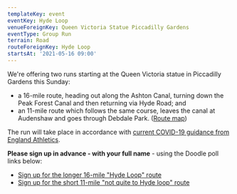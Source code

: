 ```yaml
---
templateKey: event
eventKey: Hyde Loop
venueForeignKey: Queen Victoria Statue Piccadilly Gardens
eventType: Group Run
terrain: Road
routeForeignKey: Hyde Loop
startsAt: '2021-05-16 09:00'
---
```

We're offering two runs starting at the Queen Victoria statue in Piccadilly Gardens this Sunday:

* a 16-mile route, heading out along the Ashton Canal, turning down the
  Peak Forest Canal and then returning via Hyde Road; and
* an 11-mile route which follows the same course, leaves the canal at Audenshaw and goes through Debdale Park. ([Route map](/routes/not-quite-to-hyde-loop/))

The run will take place in accordance with [current COVID-19
guidance from England Athletics](/about/coronavirus-group-running-guidance/).

**Please sign up in advance - with your full name** - using the
Doodle poll links below:

* [Sign up for the longer 16-mile "Hyde Loop" route](https://doodle.com/poll/k4hprpu6x8ec2nxm)
* [Sign up for the short 11-mile "not quite to Hyde loop" route](https://doodle.com/poll/u2ihr3rcrm4fyeym)
